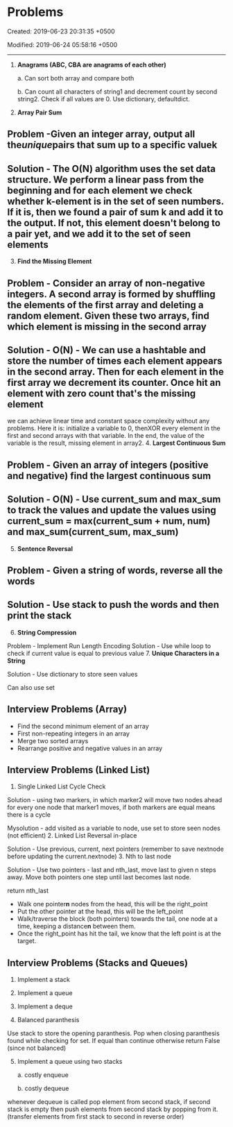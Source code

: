 # Problems

Created: 2019-06-23 20:31:35 +0500

Modified: 2019-06-24 05:58:16 +0500

---

1. **Anagrams (ABC, CBA are anagrams of each other)**

    a.  Can sort both array and compare both

    b.  Can count all characters of string1 and decrement count by second string2. Check if all values are 0. Use dictionary, defaultdict.
2. **Array Pair Sum**

## Problem -**Given an integer array, output all the***unique***pairs that sum up to a specific value**k

## Solution - The O(N) algorithm uses the set data structure. We perform a linear pass from the beginning and for each element we check whether k-element is in the set of seen numbers. If it is, then we found a pair of sum k and add it to the output. If not, this element doesn't belong to a pair yet, and we add it to the set of seen elements

3. **Find the Missing Element**

## Problem - Consider an array of non-negative integers. A second array is formed by shuffling the elements of the first array and deleting a random element. Given these two arrays, find which element is missing in the second array

## Solution - O(N) - We can use a hashtable and store the number of times each element appears in the second array. Then for each element in the first array we decrement its counter. Once hit an element with zero count that's the missing element

we can achieve linear time and constant space complexity without any problems. Here it is: initialize a variable to 0, thenXOR every element in the first and second arrays with that variable. In the end, the value of the variable is the result, missing element in array2.
4.  **Largest Continuous Sum**

## Problem - Given an array of integers (positive and negative) find the largest continuous sum

## Solution - O(N) - Use current_sum and max_sum to track the values and update the values using current_sum = max(current_sum + num, num) and max_sum(current_sum, max_sum)

5. **Sentence Reversal**

## Problem - Given a string of words, reverse all the words

## Solution - Use stack to push the words and then print the stack

6. **String Compression**

Problem - Implement Run Length Encoding
Solution - Use while loop to check if current value is equal to previous value
7.  **Unique Characters in a String**

Solution - Use dictionary to store seen values

Can also use set

## Interview Problems (Array)

- Find the second minimum element of an array
- First non-repeating integers in an array
- Merge two sorted arrays
- Rearrange positive and negative values in an array

## Interview Problems (Linked List)

1. Single Linked List Cycle Check

Solution - using two markers, in which marker2 will move two nodes ahead for every one node that marker1 moves, if both markers are equal means there is a cycle

Mysolution - add visited as a variable to node, use set to store seen nodes (not efficient)
2.  Linked List Reversal in-place

Solution - Use previous, current, next pointers (remember to save nextnode before updating the current.nextnode)
3.  Nth to last node

Solution - Use two pointers - last and nth_last, move last to given n steps away. Move both pointers one step until last becomes last node.

return nth_last

- Walk one pointer**n** nodes from the head, this will be the right_point
- Put the other pointer at the head, this will be the left_point
- Walk/traverse the block (both pointers) towards the tail, one node at a time, keeping a distance**n** between them.
- Once the right_point has hit the tail, we know that the left point is at the target.

## Interview Problems (Stacks and Queues)

1. Implement a stack

2. Implement a queue

3. Implement a deque

4. Balanced paranthesis

Use stack to store the opening paranthesis. Pop when closing paranthesis found while checking for set. If equal than continue otherwise return False (since not balanced)

5. Implement a queue using two stacks

    a.  costly enqueue

    b.  costly dequeue

whenever dequeue is called pop element from second stack, if second stack is empty then push elements from second stack by popping from it. (transfer elements from first stack to second in reverse order)
